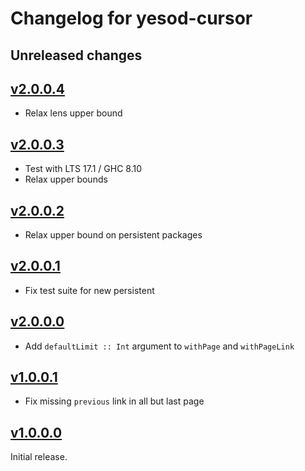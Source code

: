 # Changelog for yesod-cursor

## Unreleased changes

## [v2.0.0.4](https://github.com/freckle/yesod-page-cursor/compare/v2.0.0.3...v2.0.0.4)

- Relax lens upper bound

## [v2.0.0.3](https://github.com/freckle/yesod-page-cursor/compare/v2.0.0.2...v2.0.0.3)

- Test with LTS 17.1 / GHC 8.10
- Relax upper bounds

## [v2.0.0.2](https://github.com/freckle/yesod-page-cursor/compare/v2.0.0.1...v2.0.0.2)

- Relax upper bound on persistent packages

## [v2.0.0.1](https://github.com/freckle/yesod-page-cursor/compare/v2.0.0.0...v2.0.0.1)

- Fix test suite for new persistent

## [v2.0.0.0](https://github.com/freckle/yesod-page-cursor/compare/v1.0.0.1...v2.0.0.0)

- Add `defaultLimit :: Int` argument to `withPage` and `withPageLink`

## [v1.0.0.1](https://github.com/freckle/yesod-page-cursor/compare/v1.0.0.0...v1.0.0.1)

- Fix missing `previous` link in all but last page

## [v1.0.0.0](https://github.com/freckle/yesod-page-cursor/tree/v1.0.0.0)

Initial release.
